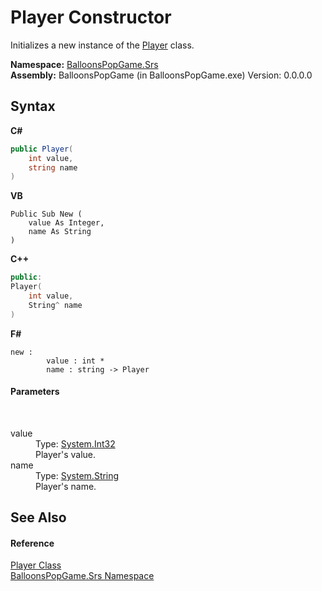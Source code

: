 # Player Constructor 
 

Initializes a new instance of the <a href="a28fb4ed-16fe-c791-b9f5-7b11f11b6dbd">Player</a> class.

**Namespace:**&nbsp;<a href="91663172-1e3f-dfb1-4d28-1fd208d50726">BalloonsPopGame.Srs</a><br />**Assembly:**&nbsp;BalloonsPopGame (in BalloonsPopGame.exe) Version: 0.0.0.0

## Syntax

**C#**<br />
``` C#
public Player(
	int value,
	string name
)
```

**VB**<br />
``` VB
Public Sub New ( 
	value As Integer,
	name As String
)
```

**C++**<br />
``` C++
public:
Player(
	int value, 
	String^ name
)
```

**F#**<br />
``` F#
new : 
        value : int * 
        name : string -> Player
```


#### Parameters
&nbsp;<dl><dt>value</dt><dd>Type: <a href="http://msdn2.microsoft.com/en-us/library/td2s409d" target="_blank">System.Int32</a><br />Player's value.</dd><dt>name</dt><dd>Type: <a href="http://msdn2.microsoft.com/en-us/library/s1wwdcbf" target="_blank">System.String</a><br />Player's name.</dd></dl>

## See Also


#### Reference
<a href="a28fb4ed-16fe-c791-b9f5-7b11f11b6dbd">Player Class</a><br /><a href="91663172-1e3f-dfb1-4d28-1fd208d50726">BalloonsPopGame.Srs Namespace</a><br />